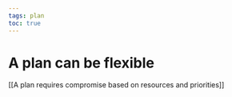 ```yaml
---
tags: plan
toc: true
---
```


# A plan can be flexible

[[A plan requires compromise based on resources and priorities]]
